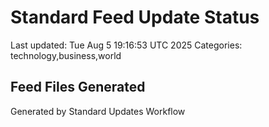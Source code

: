 # Standard Feed Update Status
Last updated: Tue Aug  5 19:16:53 UTC 2025
Categories: technology,business,world

## Feed Files Generated

Generated by Standard Updates Workflow
